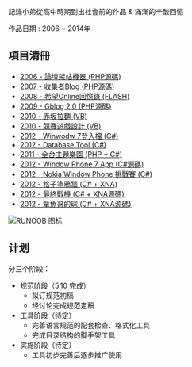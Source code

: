 記錄小弟從高中時期到出社會前的作品 & 滿滿的辛酸回憶

作品日期 : 2006 ~ 2014年

## 項目清冊

* [2006 - 論壇架站機器  (PHP源碼)](./Project/Flash_http/)
* [2007 - 收集者Blog  (PHP源碼)](./Project/Blog/)
* [2008 - 希望Online回憶錄  (FLASH)](./Project/Flash/)
* [2009 - Gblog 2.0  (PHP源碼)](./Project/Gblog/)
* [2010 - 赤坂拉麵  (VB)](./Project/noodles/)
* [2010 - 競賽遊戲設計  (VB)](./Project/CarGame/)
* [2012 - Winwodw 7登入檔  (C#)](./Project/WindowRegiter/)
* [2012 - Database Tool  (C#)](./Project/DatabaseTool/)
* [2011 - 全台主題樂園  (PHP + C#)](./Project/Park/)
* [2012 - Window Phone 7 App  (C#源碼)](./Project/WindowPhone7app/)
* [2012 - Nokia Window Phone 挑戰賽  (C#)](./Project/NokiaWindowPhone/)
* [2012 - 格子塗鴉牆  (C# + XNA)](./Project/wall/)
* [2012 - 最終戰機  (C# + XNA源碼)](./Project/hero/)
* [2012 - 章魚哥的球  (C# + XNA源碼)](./Project/bobo/)


![RUNOOB 图标](http://static.runoob.com/images/runoob-logo.png)



## 计划

分三个阶段：

* 规范阶段（5.10 完成）
    * 拟订规范初稿
    * 经讨论完成规范定稿
* 工具阶段（待定）
    * 完善语言规范的配套检查、格式化工具
    * 完成目录结构的脚手架工具
* 实施阶段（待定）
    * 工具初步完善后逐步推广使用


